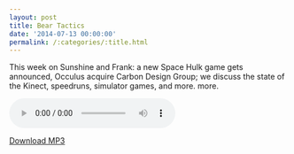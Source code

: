 ```yaml
---
layout: post
title: Bear Tactics
date: '2014-07-13 00:00:00'
permalink: /:categories/:title.html
---
```


This week on Sunshine and Frank: a new Space Hulk game gets announced, Occulus acquire Carbon Design Group; we discuss the state of the Kinect, speedruns, simulator games, and more. more.

<audio controls>
  <source src="http://files.podcast.geeksinprogress.com/files/podcasts/1/s01e08_BearTactics.mp3" 	type="audio/mpeg">
</audio>

[Download MP3](http://files.podcast.geeksinprogress.com/files/podcasts/1/s01e08_BearTactics.mp3)
